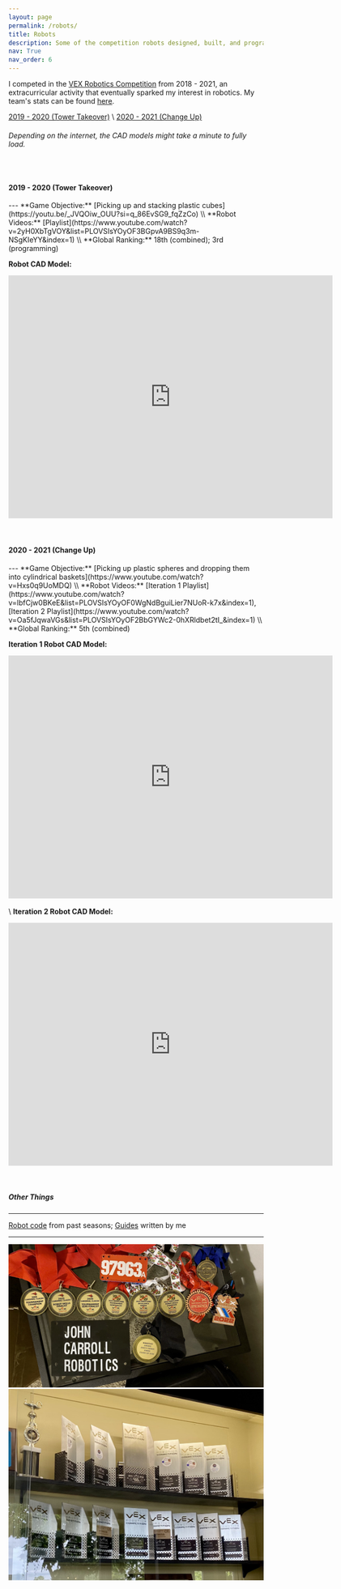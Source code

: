 ```yaml
---
layout: page
permalink: /robots/
title: Robots
description: Some of the competition robots designed, built, and programmed by me.
nav: True
nav_order: 6
---
```


<style>
    /* * {
        margin: 0;
        padding: 0;
    } */
    /* .imgbox {
        display: grid;
        height: 100%;
    } */
    .center-fit {
        max-width: 100%;
        max-height: 100vh;
        margin: auto;
    }
</style>

I competed in the [VEX Robotics Competition](https://www.vexrobotics.com/competition) from 2018 - 2021, an extracurricular activity that eventually sparked my interest in robotics. My team's stats can be found [here](https://vexdb.io/teams/view/97963A?t=skills). 

[2019 - 2020 (Tower Takeover)](#2019-2020) \\
[2020 - 2021 (Change Up)](#2020-2021)

###### Depending on the internet, the CAD models might take a minute to fully load.
&nbsp;

<h4 id="2019-2020"><strong>2019 - 2020 (Tower Takeover)</strong></h4>
---
**Game Objective:** [Picking up and stacking plastic cubes](https://youtu.be/_JVQOiw_OUU?si=q_86EvSG9_fqZzCo) \\
**Robot Videos:** [Playlist](https://www.youtube.com/watch?v=2yH0XbTgVOY&list=PLOVSIsYOyOF3BGpvA9BS9q3m-NSgKIeYY&index=1) \\
**Global Ranking:** 18th (combined); 3rd (programming)

**Robot CAD Model:**
<iframe src="https://myhub.autodesk360.com/ue2f80a7d/shares/public/SHd38bfQT1fb47330c99ec0e6178b2116ec2?mode=embed" width="640" height="480" allowfullscreen="true" webkitallowfullscreen="true" mozallowfullscreen="true"  frameborder="0"></iframe>

&nbsp;

<h4 id="2020-2021"><strong>2020 - 2021 (Change Up)</strong></h4>
---
**Game Objective:** [Picking up plastic spheres and dropping them into cylindrical baskets](https://www.youtube.com/watch?v=Hxs0q9UoMDQ) \\
**Robot Videos:** [Iteration 1 Playlist](https://www.youtube.com/watch?v=lbfCjw0BKeE&list=PLOVSIsYOyOF0WgNdBguiLier7NUoR-k7x&index=1), [Iteration 2 Playlist](https://www.youtube.com/watch?v=Oa5fJqwaVGs&list=PLOVSIsYOyOF2BbGYWc2-0hXRldbet2tI_&index=1) \\
**Global Ranking:** 5th (combined)

**Iteration 1 Robot CAD Model:**
<iframe src="https://myhub.autodesk360.com/ue2f80a7d/shares/public/SHd38bfQT1fb47330c99615bb1780f279fbb?mode=embed" width="640" height="480" allowfullscreen="true" webkitallowfullscreen="true" mozallowfullscreen="true"  frameborder="0"></iframe>

\\
**Iteration 2 Robot CAD Model:**
<iframe src="https://myhub.autodesk360.com/ue2f80a7d/shares/public/SHd38bfQT1fb47330c99994e9579cec1fabc?mode=embed" width="640" height="480" allowfullscreen="true" webkitallowfullscreen="true" mozallowfullscreen="true"  frameborder="0"></iframe>

&nbsp;

##### **Other Things**

---
[Robot code](https://github.com/jingyi-xiang/non_holonomic_control) from past seasons; [Guides](https://github.com/jingyi-xiang/vrc_resources) written by me

- - -
<img class="center-fit" src="../assets/img/medals.jpg"/> 

<img class="center-fit" src="../assets/img/trophies.jpg"/> 
